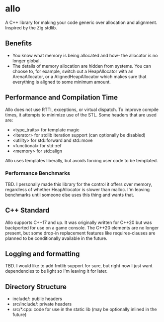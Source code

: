 # allo

A C++ library for making your code generic over allocation and alignment.
Inspired by the Zig stdlib.

## Benefits

- You know what memory is being allocated and how- the allocator is no longer global.
- The details of memory allocation are hidden from systems. You can choose to,
  for example, switch out a HeapAllocator with an ArenaAllocator, or a AlignedHeapAllocator
  which makes sure that everything is aligned to some minimum amount.

## Performance and Compilation Time

Allo does not use RTTI, exceptions, or virtual dispatch.
To improve compile times, it attempts to minimize use of the STL. Some headers
that are used are:

- \<type_traits\> for template magic
- \<iterator\> for stdlib iteration support (can optionally be disabled)
- \<utility\> for std::forward and std::move
- \<functional\> for std::ref
- \<memory\> for std::align

Allo uses templates liberally, but avoids forcing user code to be templated.

### Performance Benchmarks

TBD. I personally made this library for the control it offers over memory, regardless
of whether HeapAllocator is slower than malloc. I'm leaving benchmarks until someone
else uses this thing and wants that.

## C++ Standard

Allo supports C++17 and up. It was originally written for C++20 but was backported
for use on a game console. The C++20 elements are no longer present, but some
drop-in replacement features like requires-clauses are planned to be conditionally
available in the future.

## Logging and formatting

TBD. I would like to add fmtlib support for sure, but right now I just want dependencies
to be light so I'm leaving it for later.

## Directory Structure

- include/: public headers
- src/include/: private headers
- src/\*.cpp: code for use in the static lib (may be optionally inlined in the future)

